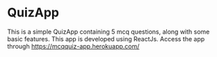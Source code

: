 # QuizApp
This is a simple QuizApp containing 5 mcq questions, along with some basic features. This app is developed using ReactJs. Access the app through https://mcqquiz-app.herokuapp.com/
